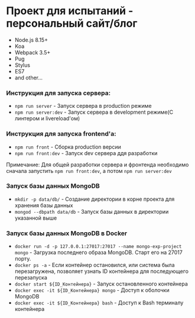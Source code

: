 # Проект для испытаний - персональный сайт/блог
- Node.js 8.15+
- Koa
- Webpack 3.5+
- Pug
- Stylus
- ES7
- and other...

### Инструкция для запуска сервера:
* `npm run server` - Запуск сервера в production режиме
* `npm run server:dev` - Запуск сервера в development режиме(C линтером и livereload'ом)

### Инструкция для запуска frontend'а:
* `npm run front` - Сборка production версии
* `npm run front:dev` - Запуск dev сервера ддя разработки

Примечание: Для общей разработки сервера и фронтенда необходимо сначала запустить `npm run front:dev`, а потом `npm run server:dev`

### Запуск базы данных MongoDB

* `mkdir -p data/db/` - Создание директории в корне проекта для хранения базы данных
* `mongod --dbpath data/db` - Запуск базы данных в директории указанной выше

### Запуск базы данных MongoDB в Docker

* `docker run -d -p 127.0.0.1:27017:27017 --name mongo-exp-project mongo` - Загрузка последнего образа MongoDB. Старт его на 27017 порту.
* `docker ps -a` - Если контейнер остановился, или система была перезагружена, позволяет узнать ID контейнера для последующего перезапуска
* `docker start ${ID_Контейнера}` - Запуск остановленного контейнера
* `docker exec -it ${ID_Контейнера} mongo` - Доступ к оболочки MongoDB
* `docker exec -it ${ID_Контейнера} bash` - Доступ к Bash терминалу контейнера